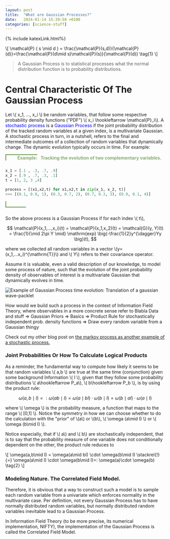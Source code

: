 ```yaml
---
layout: post
title:  "What are Gaussian Processes?"
date:   2024-01-14 15:39:58 +0100
categories: [science-stuff]
---
```

{% include katexLink.html%}


\\[
\mathcal{P} ( s \mid d ) = \frac{\mathcal{P}(s,d)}{\mathcal{P}(d)}=\frac{\mathcal{P}(d\mid s)\mathcal{P}(s)}{\mathcal{P}(d)} \tag{1}
\\]



> A Gaussian Process is to statistical processes what the normal distribution function is to probability distributions.

# Central Characteristic Of The Gaussian Process
Let  \\( x_1, ..., x_i \\)  be random variables, that follow some respective probability density functions ("PDF") 
\\( x_i \hookleftarrow \mathcal{P}_i\\). A <span style='color:blue;'>stochastic process</span> is a 
<span style='color:blue;'>Gaussian Process</span> if the joint probability distribution of the tracked random 
variables at a given index, is a multivariate Gaussian. A stochastic process in turn, in a nutshell, refers to the final and intermediate outcomes of a collection
of random variables that dynamically change. The dynamic evolution typically occurs in time. For example:


<div style="width:100%;display: flex; margin-bottom: 25px; color:#86ad6f; font-weight: bold">
    <div style="border-top: 3px solid #86ad6f; width: 20px; border-left: 3px solid #86ad6f;">
    </div>
    <div style="display: inline; padding-left: 15px; border-top: 3px solid #86ad6f; "> 
        Example:
    </div> 
    <div id="exampleDescription" style="display: inline; border-top: 3px solid #FFFFFF; padding-left: 10px" > 
        Tracking the evolution of two complementary variables. 
    </div>
</div>

```python
x_1 = [.1 , .3, .7, .9] 
x_2 = [.9 , .7, .3, .1] 
t = [1, 2, 3 ,4]

process = [(x1,x2,t) for x1,x2,t in zip(x_1, x_2, t)]
>>> [(0.1, 0.9, 1), (0.3, 0.7, 2), (0.7, 0.3, 3), (0.9, 0.1, 4)]

 ```


<div style="width:100%;display: flex; margin-bottom: 25px; color:#86ad6f; font-weight: bold">
    <div style="border-bottom: 3px solid #86ad6f; width: 20px; border-left: 3px solid #86ad6f;">
    </div>
    <div style="display: inline; padding-left: 15px; border-bottom: 3px solid #86ad6f; "> 
    &nbsp;&nbsp;&nbsp;&nbsp;&nbsp;&nbsp;&nbsp;&nbsp;
    </div> 
</div>

So the above process is a Gaussian Process if for each index \\( t\\),

$$
\mathcal{P}(x_1,...,x_i)(t) = \mathcal{P}(x_1,x_2)(t) = \mathcal{G}(y, Y)(t) = \frac{1}{\mid 2\pi Y \mid} \mathrm{exp}
\big(-\frac{1}{2}y^{\dagger}Yy \big)(t),
$$

where we collected all random variables in a vector \\(y= (x_1,...x_i)^{\mathrm{T}}\\) and \\( Y\\) refers to their 
covariance operator.

Assume it is valuable, even a valid description of our knowledge, to model some process of nature, such that the evolution 
of the joint probability density of observables of interest is a multivariate Gaussian that dynamically evolves in time.

![Example of Gaussian Process time evolution: Translation of a gaussian wave-packlet](../../../../media/images/Gaussien-process.gif)


How would we build such a process in the context of Information Field Theory, where observables in a more concrete sense 
refer to Blabla Data and stuff => Gaussian Priors => Basics => Product Rule for stochastically independent prob. density functions
=> Draw every random variable from a Gaussian thingy 

Check out my other blog post on <u>the markov process as another example of a stochastic process.</u>

### Joint Probabilities Or How To Calculate Logical Products 

As a reminder, the fundamental way to compute how likely it seems to be that random variables \\( a,b \\) are true at the same time
(conjunction) given some background Information \\( I \\), given that they follow some probability distributions \\( a\hookleftarrow P_a\\), 
\\( b\hookleftarrow P_b \\), is by using the product rule:  

$$ \omega (a,b \mid I) =: \omega(ab \mid I) = \omega(a \mid bI)\cdot \omega(b \mid I) = \omega(b \mid aI) \cdot \omega(a \mid I) $$

where \\( \omega \\) is the probability measure, a function that maps to the range \\( \[0,1\] \\). Notice the symmetry in how we can choose whether
to do the calculation with the "prior" of \\(a\\) or \\(b\\), \\( \omega (a\mid I) \\) or \\( \omega (b\mid I) \\). 

Notice especially, that if \\( a\\) and \\( b\\) are stochastically independent, that is to say that the probability measure of one variable 
does not conditionally dependent on the other, the product rule reduces to 

\\[
\omega(a,b\mid I) = \omega(a\mid bI) \cdot \omega(b\mid I) \stackrel{!}{=}  \omega(a\mid I) \cdot \omega(b\mid I)=: \omega(a)\cdot \omega(b)  \tag{2}
\\]

### Modeling Nature. The Correlated Field Model.

Therefore, it is obvious that a way to construct such a model is to sample each random variable from a univariate
which enforces normality in the multivariate case. Per definition, not every Gaussian Process has to have normally
distributed random variables, but normally distributed random variables inevitable lead to a Gaussian Process.

In Information Field Theory (to be more precise, its numerical implementation, NIFTY), the implementation of the Gaussian
Process is called the Correlated Field Model. 